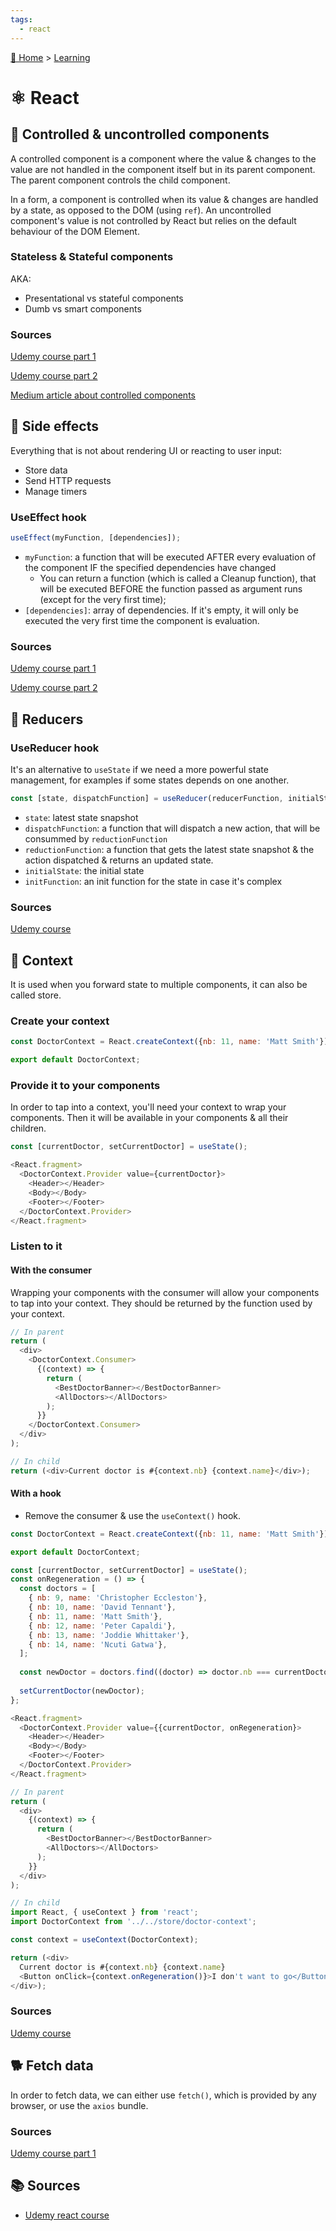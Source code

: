 ```yaml
---
tags:
  - react
---
```


[🏡 Home](../index.md) > [Learning](index.md)

# ⚛️ React

## 🛂 Controlled & uncontrolled components
A controlled component is a component where the value & changes to the value are not handled in the component itself but in its parent component.
The parent component controls the child component.

In a form, a component is controlled when its value & changes are handled by a state, as opposed to the DOM (using `ref`).
An uncontrolled component's value is not controlled by React but relies on the default behaviour of the DOM Element.

### Stateless & Stateful components

AKA:
- Presentational vs stateful components
- Dumb vs smart components

### Sources
[Udemy course part 1](https://circle.udemy.com/course/react-the-complete-guide-incl-redux/learn/lecture25596066#overview)

[Udemy course part 2](https://circle.udemy.com/course/react-the-complete-guide-incl-redux/learn/lecture25598572#overview)

[Medium article about controlled components](https://itnext.io/controlled-vs-uncontrolled-components-in-react-5cd13b2075f9)

## 🤮 Side effects
Everything that is not about rendering UI or reacting to user input:
- Store data
- Send HTTP requests
- Manage timers

### UseEffect hook
```js
useEffect(myFunction, [dependencies]);
```

- `myFunction`: a function that will be executed AFTER every evaluation of the component IF the specified dependencies have changed
  - You can return a function (which is called a Cleanup function), that will be executed BEFORE the function passed as argument runs (except for the very first time);
- `[dependencies]`: array of dependencies. If it's empty, it will only be executed the very first time the component is evaluation.

### Sources
[Udemy course part 1](https://circle.udemy.com/course/react-the-complete-guide-incl-redux/learn/lecture/25500210#overview)

[Udemy course part 2](https://circle.udemy.com/course/react-the-complete-guide-incl-redux/learn/lecture/25599212#overview)

## 🤏 Reducers

### UseReducer hook

It's an alternative to `useState` if we need a more powerful state management, for examples if some states
depends on one another.

```js
const [state, dispatchFunction] = useReducer(reducerFunction, initialState, initFunction);
```

- `state`: latest state snapshot
- `dispatchFunction`: a function that will dispatch a new action, that will be consummed by `reductionFunction`
- `reductionFunction`: a function that gets the latest state snapshot & the action dispatched & returns an updated state.
- `initialState`: the initial state
- `initFunction`: an init function for the state in case it's complex

### Sources
[Udemy course](https://circle.udemy.com/course/react-the-complete-guide-incl-redux/learn/lecture/25599224#overview)

## 👜 Context

It is used when you forward state to multiple components, it can also be called store.

### Create your context
```js
const DoctorContext = React.createContext({nb: 11, name: 'Matt Smith'});

export default DoctorContext;
```

### Provide it to your components
In order to tap into a context, you'll need your context to wrap your components. Then it will be available in your components & all their children.

```js
const [currentDoctor, setCurrentDoctor] = useState();

<React.fragment>
  <DoctorContext.Provider value={currentDoctor}>
    <Header></Header>
    <Body></Body>
    <Footer></Footer>
  </DoctorContext.Provider>
</React.fragment>
```

### Listen to it
#### With the consumer
Wrapping your components with the consumer will allow your components to tap into your context. They should be returned by the function used by your context.

```js
// In parent
return (
  <div>
    <DoctorContext.Consumer>
      {(context) => {
        return (
          <BestDoctorBanner></BestDoctorBanner>
          <AllDoctors></AllDoctors>
        );
      }}
    </DoctorContext.Consumer>
  </div>
);

// In child
return (<div>Current doctor is #{context.nb} {context.name}</div>);
```

#### With a hook

- Remove the consumer & use the `useContext()` hook.

```js
const DoctorContext = React.createContext({nb: 11, name: 'Matt Smith'});

export default DoctorContext;
```

```js
const [currentDoctor, setCurrentDoctor] = useState();
const onRegeneration = () => {
  const doctors = [
    { nb: 9, name: 'Christopher Eccleston'},
    { nb: 10, name: 'David Tennant'},
    { nb: 11, name: 'Matt Smith'},
    { nb: 12, name: 'Peter Capaldi'},
    { nb: 13, name: 'Joddie Whittaker'},
    { nb: 14, name: 'Ncuti Gatwa'},
  ];
  
  const newDoctor = doctors.find((doctor) => doctor.nb === currentDoctor.nb +1);
  
  setCurrentDoctor(newDoctor);
};

<React.fragment>
  <DoctorContext.Provider value={{currentDoctor, onRegeneration}>
    <Header></Header>
    <Body></Body>
    <Footer></Footer>
  </DoctorContext.Provider>
</React.fragment>
```

```js
// In parent
return (
  <div>
    {(context) => {
      return (
        <BestDoctorBanner></BestDoctorBanner>
        <AllDoctors></AllDoctors>
      );
    }}
  </div>
);

// In child
import React, { useContext } from 'react';
import DoctorContext from '../../store/doctor-context';

const context = useContext(DoctorContext);

return (<div>
  Current doctor is #{context.nb} {context.name}
  <Button onClick={context.onRegeneration()}>I don't want to go</Button>
</div>);
```

### Sources
[Udemy course](https://circle.udemy.com/course/react-the-complete-guide-incl-redux/learn/lecture/25599246#overview)

## 🐕 Fetch data

In order to fetch data, we can either use `fetch()`, which is provided by any browser, or use the `axios` bundle.



### Sources
[Udemy course part 1](https://circle.udemy.com/course/react-the-complete-guide-incl-redux/learn/lecture/25599796#overview)

## 📚️ Sources
- [Udemy react course](https://circle.udemy.com/course/react-the-complete-guide-incl-redux/learn/lecture/25595340#overview)

